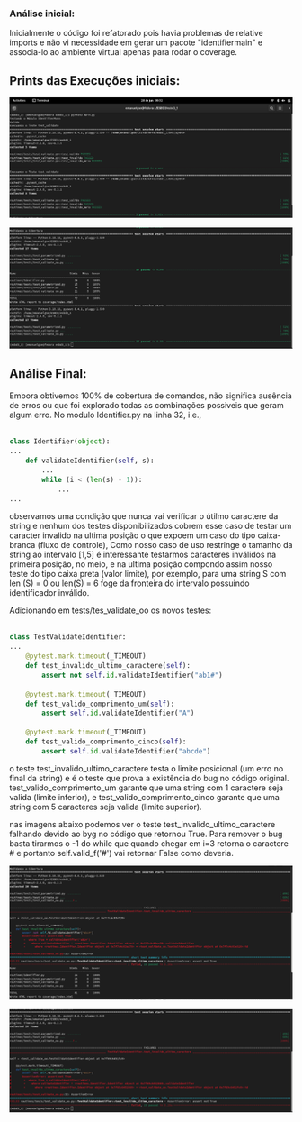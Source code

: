 ### Análise inicial:

Inicialmente o código foi refatorado pois havia problemas de relative imports e não vi necessidade em gerar um pacote "identifiermain" e associa-lo ao ambiente virtual apenas para rodar o coverage.

## Prints das Execuções iniciais:

![analise_inicial_p1](imagens/analise_inicial_p1.png "Print 1 Análise de Execuçao Inicial")

![analise_inicial_p2](imagens/analise_inicial_p2.png "Print 2 Análise de Execuçao Inicial")

## Análise Final:

Embora obtivemos 100% de cobertura de comandos, não significa ausência de erros ou que foi explorado todas as combinações possiveis que geram algum erro. No modulo Identifier.py na linha 32, i.e.,

```python 

class Identifier(object):
...
    def validateIdentifier(self, s):
        ...
        while (i < (len(s) - 1)): 
            ...
...

```

observamos uma condição que nunca vai verificar o útilmo caractere da string e nenhum dos testes disponibilizados cobrem esse caso de testar um caracter invalido na ultima posição o que expoem um caso do tipo caixa-branca (fluxo de controle), Como nosso caso de uso restringe o tamanho da string ao intervalo [1,5] é interessante testarmos caracteres inválidos na primeira posição, no meio, e na ultima posição compondo assim nosso teste do tipo caixa preta (valor limite), por exemplo, para uma string S com len (S) = 0 ou len(S) = 6 foge da fronteira do intervalo possuindo identificador inválido. 

Adicionando em tests/tes_validate_oo os novos testes:

```python

class TestValidateIdentifier:
...
    @pytest.mark.timeout(_TIMEOUT)
    def test_invalido_ultimo_caractere(self):
        assert not self.id.validateIdentifier("ab1#")

    @pytest.mark.timeout(_TIMEOUT)
    def test_valido_comprimento_um(self):
        assert self.id.validateIdentifier("A")
        
    @pytest.mark.timeout(_TIMEOUT)
    def test_valido_comprimento_cinco(self):
        assert self.id.validateIdentifier("abcde")

```
o teste test_invalido_ultimo_caractere testa o limite posicional (um erro no final da string) e é o teste que prova a existência do bug no código original. test_valido_comprimento_um garante que uma string com 1 caractere seja valida (limite inferior), e test_valido_comprimento_cinco garante que uma string com 5 caracteres seja valida (limite superior).

nas imagens abaixo podemos ver o teste test_invalido_ultimo_caractere falhando devido ao byg no código  que retornou True. Para remover o bug basta tirarmos o -1 do while que quando chegar em i=3 retorna o caractere # e portanto self.valid_f('#') vai retornar False como deveria.

![analise_p1](imagens/analise_p2.png "Print 1 Análise Final")

![analise_p2](imagens/analise_p3.png "Print 2 Análise Final")